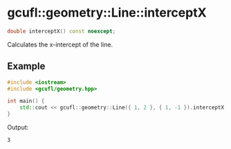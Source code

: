 # gcufl::geometry::Line::interceptX
```cpp
double interceptX() const noexcept;
```
Calculates the x-intercept of the line.
## Example
```cpp
#include <iostream>
#include <gcufl/geometry.hpp>

int main() {
	std::cout << gcufl::geometry::Line({ 1, 2 }, { 1, -1 }).interceptX() << '\n';
}
```
Output:
```
3
```
